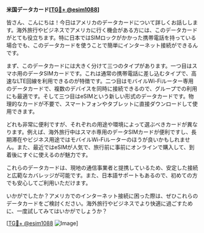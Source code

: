 **米国データカード[[TG💪+ @esim1088](https://t.me/s/esim1088)]**

皆さん、こんにちは！今日はアメリカのデータカードについて詳しくお話しします。海外旅行やビジネスでアメリカに行く機会がある方には、このデータカードがとても役立ちます。特に日本ではSIMロックがかかった携帯電話を持っている場合でも、このデータカードを使うことで簡単にインターネット接続ができるんです。

まず、このデータカードには大きく分けて三つのタイプがあります。一つ目はスマホ用のデータSIMカードです。これは通常の携帯電話に差し込むタイプで、高速なLTE回線を利用できるのが特徴です。二つ目はモバイルWi-Fiルーター専用のデータカードで、複数のデバイスを同時に接続できるので、グループでの利用にも最適です。そして三つ目はeSIMという新しい形式のデータカードです。物理的なカードが不要で、スマートフォンやタブレットに直接ダウンロードして使用できます。

どれも非常に便利ですが、それぞれの用途や環境によって選ぶべきカードが異なります。例えば、海外旅行中はスマホ専用のデータSIMカードが便利ですし、長期滞在やビジネス用途ではモバイルWi-Fiルーターのほうが良いかもしれません。また、最近ではeSIMが人気で、旅行前に事前にオンラインで購入して、到着後にすぐに使えるのが魅力です。

これらのデータカードは、現地の通信事業者と提携しているため、安定した接続と広範なカバレッジが可能です。また、日本語サポートもあるので、初めての方でも安心してご利用いただけます。

いかがでしたか？アメリカでのインターネット接続に困った際は、ぜひこれらのデータカードをご検討ください。海外旅行やビジネスでより快適に過ごすために、一度試してみてはいかがでしょうか？

[[TG💪+ @esim1088](https://t.me/s/esim1088) ![Image](https://i.postimg.cc/Y0z9fWf4/image.png)]